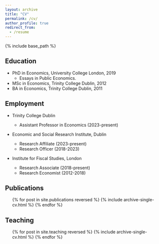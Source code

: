 ```yaml
---
layout: archive
title: "CV"
permalink: /cv/
author_profile: true
redirect_from:
  - /resume
---
```


{% include base_path %}

## Education
* PhD in Economics, University College London, 2019
  - Essays in Public Economics.
* MSc in Economics, Trinity College Dublin, 2012
* BA in Economics, Trinity College Dublin, 2011

## Employment
* Trinity College Dublin
  - Assistant Professor in Economics (2023-present)


* Economic and Social Research Institute, Dublin
  - Research Affiliate (2023-present)
  - Research Officer (2018-2023)

* Institute for Fiscal Studies, London
  - Research Associate (2018-present)
  - Research Economist (2012-2018)
  
## Publications
  <ol>{% for post in site.publications reversed %}
    {% include archive-single-cv.html %}
  {% endfor %}</ol>
  
  
## Teaching
  <ul>{% for post in site.teaching reversed %}
    {% include archive-single-cv.html %}
  {% endfor %}</ul>
  

